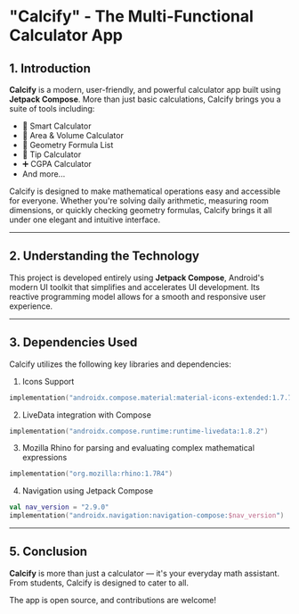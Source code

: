 # "Calcify" - The Multi-Functional Calculator App

## 1. Introduction

**Calcify** is a modern, user-friendly, and powerful calculator app built using **Jetpack Compose**. More than just basic calculations, Calcify brings you a suite of tools including:

- 🧮 Smart Calculator  
- 📏 Area & Volume Calculator  
- 📐 Geometry Formula List  
- 💸 Tip Calculator
- ➕ CGPA Calculator
- And more...
  
Calcify is designed to make mathematical operations easy and accessible for everyone. Whether you're solving daily arithmetic, measuring room dimensions, or quickly checking geometry formulas, Calcify brings it all under one elegant and intuitive interface.

---

## 2. Understanding the Technology

This project is developed entirely using **Jetpack Compose**, Android's modern UI toolkit that simplifies and accelerates UI development. Its reactive programming model allows for a smooth and responsive user experience.

---

## 3. Dependencies Used

Calcify utilizes the following key libraries and dependencies:

1. Icons Support  

``` kotlin
implementation("androidx.compose.material:material-icons-extended:1.7.7")
```

2. LiveData integration with Compose

``` Kotlin
implementation("androidx.compose.runtime:runtime-livedata:1.8.2")
```

3. Mozilla Rhino for parsing and evaluating complex mathematical expressions

``` Kotlin
implementation("org.mozilla:rhino:1.7R4")
```

4. Navigation using Jetpack Compose

``` Kotlin
val nav_version = "2.9.0"
implementation("androidx.navigation:navigation-compose:$nav_version")
```
---

## 5. Conclusion

**Calcify** is more than just a calculator — it's your everyday math assistant.  From students, Calcify is designed to cater to all.

The app is open source, and contributions are welcome!
